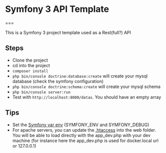 # Symfony 3 API Template
===

This is a Symfony 3 project template used as a Rest(full?) API

## Steps
* Clone the project
* cd into the project
* `composer install`
* `php bin/console doctrine:database:create` will create your mysql database (check the symfony configuration)
* `php bin/console doctrine:schema:create` will create your mysql schema
* `php bin/console server:run` 
* Test with `http://localhost:8000/datas`. You should have an empty array

## Tips
* Set the [Symfony var env](https://symfony.com/doc/current/configuration/environments.html#selecting-the-environment-for-console-commands) (SYMFONY_ENV and SYMFONY_DEBUG)
* For apache servers, you can update the [.htaccess](https://github.com/Plimsky/symfony-3-api-template/blob/master/web/.htaccess) into the web folder. You will be able to load directly with the app_dev.php with your dev machine (for instance here the app_dev.php is used for docker.local url or 127.0.0.1)
